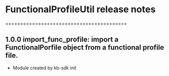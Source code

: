 # FunctionalProfileUtil release notes
=========================================

1.0.0
import_func_profile: import a FunctionalPorfile object from a functional profile file.
-----
* Module created by kb-sdk init
